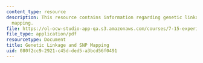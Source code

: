 ```yaml
---
content_type: resource
description: This resource contains information regarding genetic linkage and SNP
  mapping.
file: https://ol-ocw-studio-app-qa.s3.amazonaws.com/courses/7-15-experimental-molecular-genetics-spring-2015/080f2cc92921c45dded5a3bcd56f0491_MIT7_15S15_SNP_mapping.pdf
file_type: application/pdf
resourcetype: Document
title: Genetic Linkage and SNP Mapping
uid: 080f2cc9-2921-c45d-ded5-a3bcd56f0491
---
```

